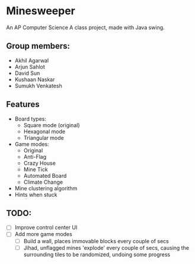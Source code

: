 # Minesweeper

An AP Computer Science A class project, made with Java swing.


## Group members:
- Akhil Agarwal
- Arjun Sahlot
- David Sun
- Kushaan Naskar
- Sumukh Venkatesh


## Features
- Board types:
  - Square mode (original)
  - Hexagonal mode
  - Triangular mode
- Game modes:
  - Original
  - Anti-Flag
  - Crazy House
  - Mine Tick
  - Automated Board
  - Climate Change
- Mine clustering algorithm
- Hints when stuck

## TODO:
- [ ] Improve control center UI
- [ ] Add more game modes
  - [ ] Build a wall, places immovable blocks every couple of secs
  - [ ] Jihad, unflagged mines 'explode' every couple of secs, causing the surrounding tiles to be randomized, undoing some progress
